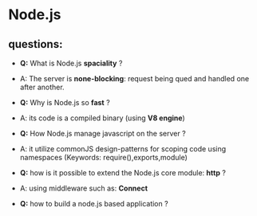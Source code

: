 Node.js
====

questions:
----
- **Q:**  What is Node.js **spaciality** ?
- A:  The server is **none-blocking**: request being qued and handled one after another.

- **Q:**  Why is Node.js so **fast** ?
- A:  its code is a compiled binary (using **V8 engine**) 

- **Q:**  How Node.js manage javascript on the server ?
- A:  it utilize commonJS design-patterns for scoping code using namespaces (Keywords: require(),exports,module)

- **Q:**  how is it possible to extend the Node.js core module: **http** ?
- A:  using middleware such as: **Connect**

- **Q:** how to build a node.js based application ?
 
